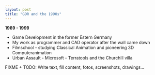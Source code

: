 ```yaml
---
layout: post
title: "GDR and the 1990s"
---
```

**1989 - 1999**
* Game Development in the former Estern Germany
* My work as programmer and CAD operator after the wall came down
* Filmschool - studying Classical Animation and pioneering 3D Computeranimation
* Urban Assault - Microsoft - Terratools and the Churchill villa


FIXME + TODO: Write text, fill content, fotos, screenshots, drawings...
